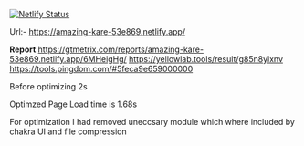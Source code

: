 [![Netlify Status](https://api.netlify.com/api/v1/badges/0aa66897-cad4-4a84-b097-f1b6485de0e9/deploy-status)](https://app.netlify.com/sites/amazing-kare-53e869/deploys)

Url:-  https://amazing-kare-53e869.netlify.app/

**Report** 
https://gtmetrix.com/reports/amazing-kare-53e869.netlify.app/6MHeigHg/
https://yellowlab.tools/result/g85n8ylxnv
https://tools.pingdom.com/#5feca9e659000000

Before optimizing 2s

Optimzed Page Load time is 1.68s

For optimization I had removed uneccsary module which where included by chakra UI and file compression
